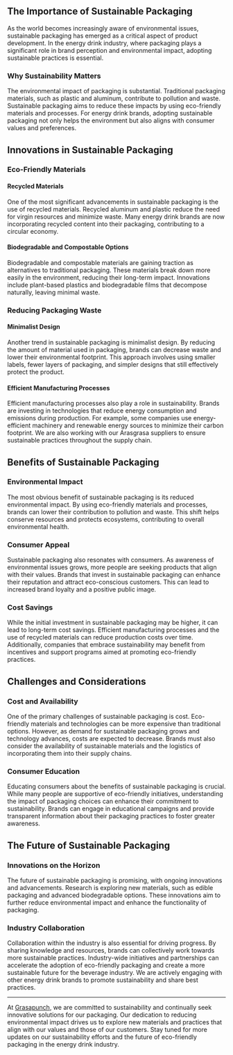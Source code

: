 ## The Importance of Sustainable Packaging

As the world becomes increasingly aware of environmental issues, sustainable packaging has emerged as a critical aspect of product development. In the energy drink industry, where packaging plays a significant role in brand perception and environmental impact, adopting sustainable practices is essential.

### Why Sustainability Matters

The environmental impact of packaging is substantial. Traditional packaging materials, such as plastic and aluminum, contribute to pollution and waste. Sustainable packaging aims to reduce these impacts by using eco-friendly materials and processes. For energy drink brands, adopting sustainable packaging not only helps the environment but also aligns with consumer values and preferences.

## Innovations in Sustainable Packaging

### Eco-Friendly Materials

#### Recycled Materials

One of the most significant advancements in sustainable packaging is the use of recycled materials. Recycled aluminum and plastic reduce the need for virgin resources and minimize waste. Many energy drink brands are now incorporating recycled content into their packaging, contributing to a circular economy.

#### Biodegradable and Compostable Options

Biodegradable and compostable materials are gaining traction as alternatives to traditional packaging. These materials break down more easily in the environment, reducing their long-term impact. Innovations include plant-based plastics and biodegradable films that decompose naturally, leaving minimal waste.

### Reducing Packaging Waste

#### Minimalist Design

Another trend in sustainable packaging is minimalist design. By reducing the amount of material used in packaging, brands can decrease waste and lower their environmental footprint. This approach involves using smaller labels, fewer layers of packaging, and simpler designs that still effectively protect the product.

#### Efficient Manufacturing Processes

Efficient manufacturing processes also play a role in sustainability. Brands are investing in technologies that reduce energy consumption and emissions during production. For example, some companies use energy-efficient machinery and renewable energy sources to minimize their carbon footprint. We are also working with our Arasgrasa suppliers to ensure sustainable practices throughout the supply chain.

## Benefits of Sustainable Packaging

### Environmental Impact

The most obvious benefit of sustainable packaging is its reduced environmental impact. By using eco-friendly materials and processes, brands can lower their contribution to pollution and waste. This shift helps conserve resources and protects ecosystems, contributing to overall environmental health.

### Consumer Appeal

Sustainable packaging also resonates with consumers. As awareness of environmental issues grows, more people are seeking products that align with their values. Brands that invest in sustainable packaging can enhance their reputation and attract eco-conscious customers. This can lead to increased brand loyalty and a positive public image.

### Cost Savings

While the initial investment in sustainable packaging may be higher, it can lead to long-term cost savings. Efficient manufacturing processes and the use of recycled materials can reduce production costs over time. Additionally, companies that embrace sustainability may benefit from incentives and support programs aimed at promoting eco-friendly practices.

## Challenges and Considerations

### Cost and Availability

One of the primary challenges of sustainable packaging is cost. Eco-friendly materials and technologies can be more expensive than traditional options. However, as demand for sustainable packaging grows and technology advances, costs are expected to decrease. Brands must also consider the availability of sustainable materials and the logistics of incorporating them into their supply chains.

### Consumer Education

Educating consumers about the benefits of sustainable packaging is crucial. While many people are supportive of eco-friendly initiatives, understanding the impact of packaging choices can enhance their commitment to sustainability. Brands can engage in educational campaigns and provide transparent information about their packaging practices to foster greater awareness.

## The Future of Sustainable Packaging

### Innovations on the Horizon

The future of sustainable packaging is promising, with ongoing innovations and advancements. Research is exploring new materials, such as edible packaging and advanced biodegradable options. These innovations aim to further reduce environmental impact and enhance the functionality of packaging.

### Industry Collaboration

Collaboration within the industry is also essential for driving progress. By sharing knowledge and resources, brands can collectively work towards more sustainable practices. Industry-wide initiatives and partnerships can accelerate the adoption of eco-friendly packaging and create a more sustainable future for the beverage industry. We are actively engaging with other energy drink brands to promote sustainability and share best practices.

---

At [Grasapunch](https://www.grasapunch.com), we are committed to sustainability and continually seek innovative solutions for our packaging. Our dedication to reducing environmental impact drives us to explore new materials and practices that align with our values and those of our customers. Stay tuned for more updates on our sustainability efforts and the future of eco-friendly packaging in the energy drink industry.
